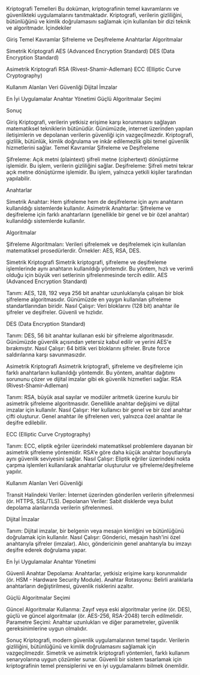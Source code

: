 Kriptografi Temelleri
Bu doküman, kriptografinin temel kavramlarını ve güvenlikteki uygulamalarını tanıtmaktadır. Kriptografi, verilerin gizliliğini, bütünlüğünü ve kimlik doğrulamasını sağlamak için kullanılan bir dizi teknik ve algoritmadır.
İçindekiler

Giriş
Temel Kavramlar
Şifreleme ve Deşifreleme
Anahtarlar
Algoritmalar


Simetrik Kriptografi
AES (Advanced Encryption Standard)
DES (Data Encryption Standard)


Asimetrik Kriptografi
RSA (Rivest-Shamir-Adleman)
ECC (Elliptic Curve Cryptography)


Kullanım Alanları
Veri Güvenliği
Dijital İmzalar


En İyi Uygulamalar
Anahtar Yönetimi
Güçlü Algoritmalar Seçimi


Sonuç

Giriş
Kriptografi, verilerin yetkisiz erişime karşı korunmasını sağlayan matematiksel tekniklerin bütünüdür. Günümüzde, internet üzerinden yapılan iletişimlerin ve depolanan verilerin güvenliği için vazgeçilmezdir. Kriptografi, gizlilik, bütünlük, kimlik doğrulama ve inkâr edilemezlik gibi temel güvenlik hizmetlerini sağlar.
Temel Kavramlar
Şifreleme ve Deşifreleme

Şifreleme: Açık metni (plaintext) şifreli metne (ciphertext) dönüştürme işlemidir. Bu işlem, verilerin gizliliğini sağlar.
Deşifreleme: Şifreli metni tekrar açık metne dönüştürme işlemidir. Bu işlem, yalnızca yetkili kişiler tarafından yapılabilir.

Anahtarlar

Simetrik Anahtar: Hem şifreleme hem de deşifreleme için aynı anahtarın kullanıldığı sistemlerde kullanılır.
Asimetrik Anahtarlar: Şifreleme ve deşifreleme için farklı anahtarların (genellikle bir genel ve bir özel anahtar) kullanıldığı sistemlerde kullanılır.

Algoritmalar

Şifreleme Algoritmaları: Verileri şifrelemek ve deşifrelemek için kullanılan matematiksel prosedürlerdir. Örnekler: AES, RSA, DES.

Simetrik Kriptografi
Simetrik kriptografi, şifreleme ve deşifreleme işlemlerinde aynı anahtarın kullanıldığı yöntemdir. Bu yöntem, hızlı ve verimli olduğu için büyük veri setlerinin şifrelenmesinde tercih edilir.
AES (Advanced Encryption Standard)

Tanım: AES, 128, 192 veya 256 bit anahtar uzunluklarıyla çalışan bir blok şifreleme algoritmasıdır. Günümüzde en yaygın kullanılan şifreleme standartlarından biridir.
Nasıl Çalışır: Veri bloklarını (128 bit) anahtar ile şifreler ve deşifreler. Güvenli ve hızlıdır.

DES (Data Encryption Standard)

Tanım: DES, 56 bit anahtar kullanan eski bir şifreleme algoritmasıdır. Günümüzde güvenlik açısından yetersiz kabul edilir ve yerini AES'e bırakmıştır.
Nasıl Çalışır: 64 bitlik veri bloklarını şifreler. Brute force saldırılarına karşı savunmasızdır.

Asimetrik Kriptografi
Asimetrik kriptografi, şifreleme ve deşifreleme için farklı anahtarların kullanıldığı yöntemdir. Bu yöntem, anahtar dağıtımı sorununu çözer ve dijital imzalar gibi ek güvenlik hizmetleri sağlar.
RSA (Rivest-Shamir-Adleman)

Tanım: RSA, büyük asal sayılar ve modüler aritmetik üzerine kurulu bir asimetrik şifreleme algoritmasıdır. Genellikle anahtar değişimi ve dijital imzalar için kullanılır.
Nasıl Çalışır: Her kullanıcı bir genel ve bir özel anahtar çifti oluşturur. Genel anahtar ile şifrelenen veri, yalnızca özel anahtar ile deşifre edilebilir.

ECC (Elliptic Curve Cryptography)

Tanım: ECC, eliptik eğriler üzerindeki matematiksel problemlere dayanan bir asimetrik şifreleme yöntemidir. RSA'e göre daha küçük anahtar boyutlarıyla aynı güvenlik seviyesini sağlar.
Nasıl Çalışır: Eliptik eğriler üzerindeki nokta çarpma işlemleri kullanılarak anahtarlar oluşturulur ve şifreleme/deşifreleme yapılır.

Kullanım Alanları
Veri Güvenliği

Transit Halindeki Veriler: İnternet üzerinden gönderilen verilerin şifrelenmesi (ör. HTTPS, SSL/TLS).
Depolanan Veriler: Sabit disklerde veya bulut depolama alanlarında verilerin şifrelenmesi.

Dijital İmzalar

Tanım: Dijital imzalar, bir belgenin veya mesajın kimliğini ve bütünlüğünü doğrulamak için kullanılır.
Nasıl Çalışır: Gönderici, mesajın hash'ini özel anahtarıyla şifreler (imzalar). Alıcı, göndericinin genel anahtarıyla bu imzayı deşifre ederek doğrulama yapar.

En İyi Uygulamalar
Anahtar Yönetimi

Güvenli Anahtar Depolama: Anahtarlar, yetkisiz erişime karşı korunmalıdır (ör. HSM - Hardware Security Module).
Anahtar Rotasyonu: Belirli aralıklarla anahtarların değiştirilmesi, güvenlik risklerini azaltır.

Güçlü Algoritmalar Seçimi

Güncel Algoritmalar Kullanma: Zayıf veya eski algoritmalar yerine (ör. DES), güçlü ve güncel algoritmalar (ör. AES-256, RSA-2048) tercih edilmelidir.
Parametre Seçimi: Anahtar uzunlukları ve diğer parametreler, güvenlik gereksinimlerine uygun olmalıdır.

Sonuç
Kriptografi, modern güvenlik uygulamalarının temel taşıdır. Verilerin gizliliğini, bütünlüğünü ve kimlik doğrulamasını sağlamak için vazgeçilmezdir. Simetrik ve asimetrik kriptografi yöntemleri, farklı kullanım senaryolarına uygun çözümler sunar. Güvenli bir sistem tasarlamak için kriptografinin temel prensiplerini ve en iyi uygulamalarını bilmek önemlidir.
